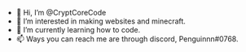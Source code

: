 - 👋 Hi, I’m @CryptCoreCode
- 👀 I’m interested in making websites and minecraft.
- 🌱 I’m currently learning how to code.
- 📫 Ways you can reach me are through discord, Penguinnn#0768.

<!---
CryptCoreCode/CryptCoreCode is a ✨ special ✨ repository because its `README.md` (this file) appears on your GitHub profile.
You can click the Preview link to take a look at your changes.
--->
